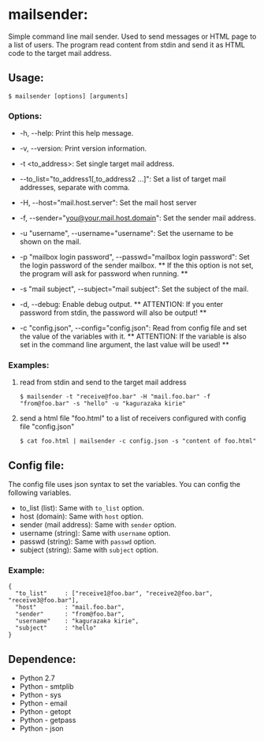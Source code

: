 # mailsender:

Simple command line mail sender. Used to send messages or HTML page to a list of users. The program read content from stdin and send it as HTML code to the target mail address.

## Usage:

```
$ mailsender [options] [arguments]
```

### Options:

- -h, --help:
    Print this help message.

- -v, --version:
    Print version information.

- -t <to_address>:
    Set single target mail address.

- --to_list="to_address1[,to_address2 ...]":
    Set a list of target mail addresses, separate with comma.

- -H, --host="mail.host.server":
    Set the mail host server

- -f, --sender="you@your.mail.host.domain":
    Set the sender mail address.

- -u "username", --username="username":
    Set the username to be shown on the mail.

- -p "mailbox login password", --passwd="mailbox login password":
    Set the login password of the sender mailbox.
    ** If the this option is not set, the program will ask for password when running. **

- -s "mail subject", --subject="mail subject":
    Set the subject of the mail.

- -d, --debug:
    Enable debug output.
    ** ATTENTION: If you enter password from stdin, the password will also be output! **

- -c "config.json", --config="config.json":
    Read from config file and set the value of the variables with it.
    ** ATTENTION: If the variable is also set in the command line argument, the last value will be used! **

### Examples:

1. read from stdin and send to the target mail address
    
    ```
    $ mailsender -t "receive@foo.bar" -H "mail.foo.bar" -f "from@foo.bar" -s "hello" -u "kagurazaka kirie"
    ```

2. send a html file "foo.html" to a list of receivers configured with config file "config.json"

    ```
    $ cat foo.html | mailsender -c config.json -s "content of foo.html"
    ```
    
## Config file:

The config file uses json syntax to set the variables. You can config the following variables.

- to_list (list): Same with `to_list` option.
- host (domain): Same with `host` option.
- sender (mail address): Same with `sender` option.
- username (string): Same with `username` option.
- passwd (string): Same with `passwd` option.
- subject (string): Same with `subject` option.

### Example:

```
{
  "to_list"     : ["receive1@foo.bar", "receive2@foo.bar", "receive3@foo.bar"],
  "host"        : "mail.foo.bar",
  "sender"      : "from@foo.bar",
  "username"    : "kagurazaka kirie",
  "subject"     : "hello"
}
```

## Dependence:

- Python 2.7
- Python - smtplib
- Python - sys
- Python - email
- Python - getopt
- Python - getpass
- Python - json
